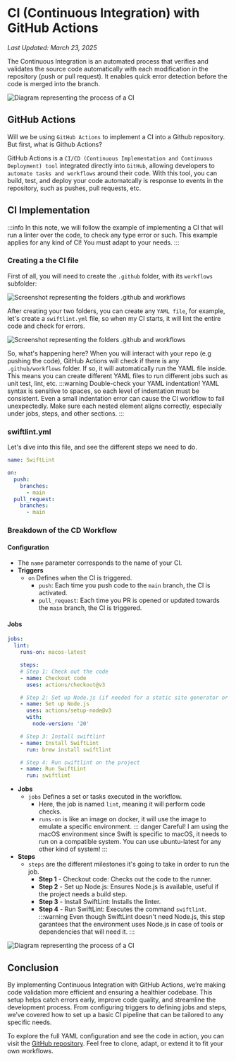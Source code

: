 # CI (Continuous Integration) with GitHub Actions

*Last Updated: March 23, 2025*

The Continuous Integration is an automated process that verifies and validates the source code automatically with each modification in the repository (push or pull request). It enables quick error detection before the code is merged into the branch.

<div class="center">
<img src="/tools/ci/ci-rep.png" alt="Diagram representing the process of a CI" class="small-image" />
</div>

## GitHub Actions
Will we be using `GitHub Actions` to implement a CI into a Github repository. But first, what is Github Actions?

GitHub Actions is a `CI/CD (Continuous Implementation and Continuous Deployment) tool` integrated directly into `GitHub`, allowing developers to `automate tasks and workflows` around their code. With this tool, you can build, test, and deploy your code automatcally is response to events in the repository, such as pushes, pull requests, etc.

## CI Implementation
:::info
In this note, we will follow the example of implementing a CI that will run a linter over the code, to check any type error or such. This example applies for any kind of CI! You must adapt to your needs.
:::

### Creating a the CI file
First of all, you will need to create the `.github` folder, with its `workflows` subfolder:
<div class="center">
<img src="/tools/ci/ci-folders.png" alt="Screenshot representing the folders .github and workflows" />
</div>

After creating your two folders, you can create any `YAML file`, for example, let's create a `swiftlint.yml` file, so when my CI starts, it will lint the entire code and check for errors.
<div class="center">
<img src="/tools/ci/ci-swiftlint.png" alt="Screenshot representing the folders .github and workflows" class="small-image"/>
</div>

So, what's happening here? When you will interact with your repo (e.g pushing the code), GitHub Actions will check if there is any `.github/workflows` folder. If so, it will automatically run the YAML file inside. This means you can create different YAML files to run different jobs such as unit test, lint, etc.
:::warning 
Double-check your YAML indentation! YAML syntax is sensitive to spaces, so each level of indentation must be consistent. Even a small indentation error can cause the CI workflow to fail unexpectedly. Make sure each nested element aligns correctly, especially under jobs, steps, and other sections. 
:::

### swiftlint.yml
Let's dive into this file, and see the different steps we need to do.

```yaml
name: SwiftLint

on:
  push:
    branches:
      - main
  pull_request:
    branches:
      - main
```

### Breakdown of the CD Workflow
#### Configuration
* The `name` parameter corresponds to the name of your CI.
* **Triggers**
  * `on` Defines when the CI is triggered.
    * `push`: Each time you push code to the `main` branch, the CI is activated.
    * `pull_request`: Each time you PR is opened or updated towards the `main` branch, the CI is triggered.

#### Jobs
```yaml
jobs:
  lint:
    runs-on: macos-latest

    steps:
    # Step 1: Check out the code
    - name: Checkout code
      uses: actions/checkout@v3

    # Step 2: Set up Node.js (if needed for a static site generator or build step)
    - name: Set up Node.js
      uses: actions/setup-node@v3
      with:
        node-version: '20'

    # Step 3: Install swiftlint
    - name: Install SwiftLint
      run: brew install swiftlint

    # Step 4: Run swiftlint on the project
    - name: Run SwiftLint
      run: swiftlint
```
* **Jobs**
  * `jobs` Defines a set or tasks executed in the workflow.
    * Here, the job is named `lint`, meaning it will perform code checks.
    * `runs-on` is like an image on docker, it will use the image to emulate a specific environment.
::: danger
Careful! I am using the macOS environment since Swift is specific to macOS, it needs to run on a compatible system. You can use ubuntu-latest for any other kind of system!
:::
* **Steps**
  * `steps` are the different milestones it's going to take in order to run the job.
    * **Step 1** - Checkout code: Checks out the code to the runner.
    * **Step 2** - Set up Node.js: Ensures Node.js is available, useful if the project needs a build step.
    * **Step 3** - Install SwiftLint: Installs the linter.
    * **Step 4** - Run SwiftLint: Executes the command `swiftlint`.
:::warning
Even though SwiftLint doesn't need Node.js, this step garantees that the environment uses Node.js in case of tools or dependencies that will need it.
:::

<div class="center">
<img src="/tools/ci/ci-diagram.png" alt="Diagram representing the process of a CI" class="small-image" />
</div>

## Conclusion
By implementing Continuous Integration with GitHub Actions, we’re making code validation more efficient and ensuring a healthier codebase. 
This setup helps catch errors early, improve code quality, and streamline the development process. From configuring triggers to defining jobs and steps, we’ve covered how to set up a basic CI pipeline that can be tailored to any specific needs.

To explore the full YAML configuration and see the code in action, you can visit the [GitHub repository](https://github.com/CarolaneLFBV/SwiftData-Linter-CI). Feel free to clone, adapt, or extend it to fit your own workflows.